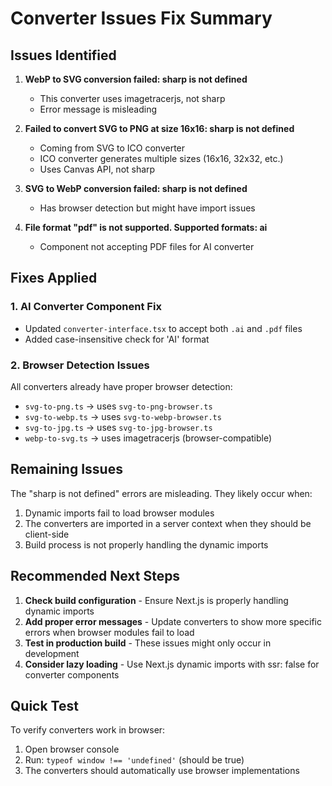 # Converter Issues Fix Summary

## Issues Identified

1. **WebP to SVG conversion failed: sharp is not defined**
   - This converter uses imagetracerjs, not sharp
   - Error message is misleading
   
2. **Failed to convert SVG to PNG at size 16x16: sharp is not defined**
   - Coming from SVG to ICO converter
   - ICO converter generates multiple sizes (16x16, 32x32, etc.)
   - Uses Canvas API, not sharp
   
3. **SVG to WebP conversion failed: sharp is not defined**
   - Has browser detection but might have import issues
   
4. **File format "pdf" is not supported. Supported formats: ai**
   - Component not accepting PDF files for AI converter

## Fixes Applied

### 1. AI Converter Component Fix
- Updated `converter-interface.tsx` to accept both `.ai` and `.pdf` files
- Added case-insensitive check for 'AI' format

### 2. Browser Detection Issues
All converters already have proper browser detection:
- `svg-to-png.ts` → uses `svg-to-png-browser.ts` 
- `svg-to-webp.ts` → uses `svg-to-webp-browser.ts`
- `svg-to-jpg.ts` → uses `svg-to-jpg-browser.ts`
- `webp-to-svg.ts` → uses imagetracerjs (browser-compatible)

## Remaining Issues

The "sharp is not defined" errors are misleading. They likely occur when:
1. Dynamic imports fail to load browser modules
2. The converters are imported in a server context when they should be client-side
3. Build process is not properly handling the dynamic imports

## Recommended Next Steps

1. **Check build configuration** - Ensure Next.js is properly handling dynamic imports
2. **Add proper error messages** - Update converters to show more specific errors when browser modules fail to load
3. **Test in production build** - These issues might only occur in development
4. **Consider lazy loading** - Use Next.js dynamic imports with ssr: false for converter components

## Quick Test

To verify converters work in browser:
1. Open browser console
2. Run: `typeof window !== 'undefined'` (should be true)
3. The converters should automatically use browser implementations